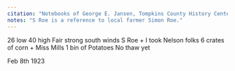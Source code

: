 ```yaml
---
citation: "Notebooks of George E. Jansen, Tompkins County History Center" 
notes: "S Roe is a reference to local farmer Simon Roe."
---
```

26 low 40 high Fair strong south winds S Roe + I took Nelson folks 6 crates of corn + Miss Mills 1 bin of Potatoes No thaw yet

Feb 8th 1923
